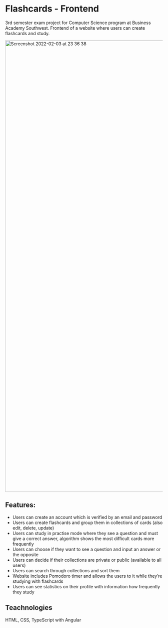 # Flashcards - Frontend

3rd semester exam project for Computer Science program at Business Academy Southwest. Frontend of a website where users can create flashcards and study.

<img width="1438" alt="Screenshot 2022-02-03 at 23 36 38" src="https://user-images.githubusercontent.com/71661786/152440805-30997966-52e4-4061-af68-13138bacb438.png">


## Features:
- Users can create an account which is verified by an email and password
- Users can create flashcards and group them in collections of cards (also edit, delete, update)
- Users can study in practise mode where they see a question and must give a correct answer, algorithm shows the most difficult cards more frequently
- Users can choose if they want to see a question and input an answer or the opposite
- Users can decide if their collections are private or public (available to all users)
- Users can search through collections and sort them
- Website includes Pomodoro timer and allows the users to it while they’re studying with flashcards
- Users can see statistics on their profile with information how frequently they study

## Teachnologies
HTML, CSS, TypeScript with Angular
